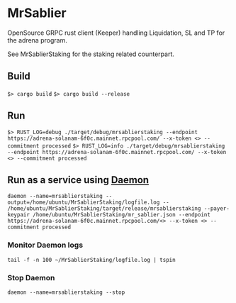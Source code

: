 # MrSablier

OpenSource GRPC rust client (Keeper) handling Liquidation, SL and TP for the adrena program.

See MrSablierStaking for the staking related counterpart.

## Build

`$> cargo build`
`$> cargo build --release`

## Run

`$> RUST_LOG=debug ./target/debug/mrsablierstaking --endpoint https://adrena-solanam-6f0c.mainnet.rpcpool.com/ --x-token <> --commitment processed`
`$> RUST_LOG=info ./target/debug/mrsablierstaking --endpoint https://adrena-solanam-6f0c.mainnet.rpcpool.com/ --x-token <> --commitment processed`

## Run as a service using [Daemon](https://www.libslack.org/daemon/manual/daemon.1.html)

`daemon --name=mrsablierstaking --output=/home/ubuntu/MrSablierStaking/logfile.log -- /home/ubuntu/MrSablierStaking/target/release/mrsablierstaking --payer-keypair /home/ubuntu/MrSablierStaking/mr_sablier.json --endpoint https://adrena-solanam-6f0c.mainnet.rpcpool.com/<> --x-token <> --commitment processed`

### Monitor Daemon logs

`tail -f -n 100 ~/MrSablierStaking/logfile.log | tspin`

### Stop Daemon

`daemon --name=mrsablierstaking --stop`
